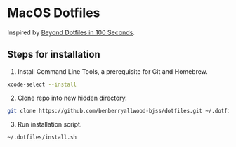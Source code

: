 # MacOS Dotfiles

Inspired by [Beyond Dotfiles in 100 Seconds](https://github.com/eieioxyz/Beyond-Dotfiles-in-100-Seconds).

## Steps for installation

1. Install Command Line Tools, a prerequisite for Git and Homebrew.

```zsh
xcode-select --install
```


2. Clone repo into new hidden directory.

```zsh
git clone https://github.com/benberryallwood-bjss/dotfiles.git ~/.dotfiles
```


3. Run installation script.

```zsh
~/.dotfiles/install.sh
```
